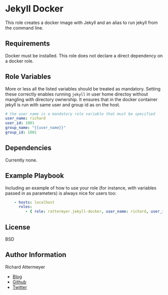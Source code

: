 Jekyll Docker
=============

This role creates a docker image with Jekyll and an alias to run jekyll from the command line.

Requirements
------------

Docker must be installed. This role does not declare a direct dependency on
a docker role.

Role Variables
--------------

More or less all the listed variables should be treated as mandatory.
Setting these correctly enables running `jekyll` in user home directoy
without mangling with directory ownership.
It ensures that in the docker container jekyll is run with same user and group id
as on the host.

```yaml
# the user name is a mandatory role variable that must be specified
user_name: richard
user_id: 1001
group_name: "{{user_name}}"
group_id: 1001
```

Dependencies
------------

Currently none.


Example Playbook
----------------

Including an example of how to use your role (for instance, with variables passed in as parameters) is always nice for users too:

```yaml
    - hosts: localhost
      roles:
         - { role: rattermyer.jekyll-docker, user_name: richard, user_id: 1001, group_name: richard, group_id: 1001, become: true, become_user: richard }
```

License
-------

BSD

Author Information
------------------
Richard Attermeyer

* [Blog](http://www.rattermyer.de)
* [Github](https://github.com/rattermeyer)
* [Twitter](https://twitter.com/rattermeyer)
